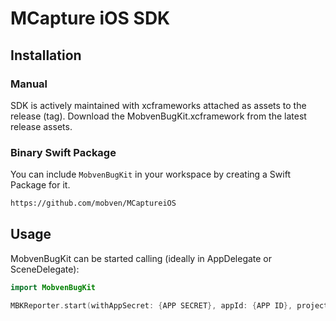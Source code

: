 # MCapture iOS SDK

## Installation
### Manual
SDK is actively maintained with xcframeworks attached as assets to the release (tag). Download the MobvenBugKit.xcframework from the latest release assets.
### Binary Swift Package
You can include `MobvenBugKit` in your workspace by creating a Swift Package for it.
```bash
https://github.com/mobven/MCaptureiOS
```

## Usage
MobvenBugKit can be started calling (ideally in AppDelegate or SceneDelegate):
```swift
import MobvenBugKit

MBKReporter.start(withAppSecret: {APP SECRET}, appId: {APP ID}, projectId: {PROJECT ID}, for: [.shake, .screenshot])
```
